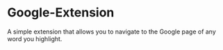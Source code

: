 # Google-Extension
A simple extension that allows you to navigate to the Google page of any word you highlight.
